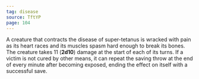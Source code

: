 ```yaml
---
tag: disease
source: TftYP
page: 104
---
```


A creature that contracts the disease of super-tetanus is wracked with pain as its heart races and its muscles spasm hard enough to break its bones. The creature takes 11 (**2d10**) damage at the start of each of its turns. If a victim is not cured by other means, it can repeat the saving throw at the end of every minute after becoming exposed, ending the effect on itself with a successful save.




